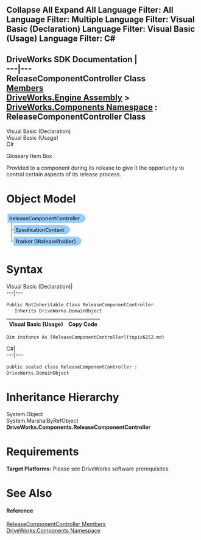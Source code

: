        

 Collapse All Expand All  Language Filter: All  Language Filter: Multiple  Language Filter: Visual Basic (Declaration) Language Filter: Visual Basic (Usage) Language Filter: C#  
---  
DriveWorks SDK Documentation  |   
---|---  
ReleaseComponentController Class   
[Members](topic6253.md)   
[DriveWorks.Engine Assembly](topic2156.md) > [DriveWorks.Components Namespace](topic6089.md) : ReleaseComponentController Class  
---  
  
Visual Basic (Declaration)    
Visual Basic (Usage)    
C# 

Glossary Item Box

Provided to a component during its release to give it the opportunity to control certain aspects of its release process. 

# Object Model

![](dotnetdiagramimages/image324.png)

# Syntax

Visual Basic (Declaration)|   
---|---  
      
    
    Public NotInheritable Class ReleaseComponentController 
       Inherits DriveWorks.DomainObject  
  
Visual Basic (Usage)| Copy Code  
---|---  
      
    
    Dim instance As [ReleaseComponentController](topic6252.md)  
  
C#|   
---|---  
      
    
    public sealed class ReleaseComponentController : DriveWorks.DomainObject   
  
# Inheritance Hierarchy

System.Object  
System.MarshalByRefObject  
**DriveWorks.Components.ReleaseComponentController**  


# Requirements

**Target Platforms:** Please see DriveWorks software prerequisites.

# See Also

#### Reference

[ReleaseComponentController Members](topic6253.md)   
[DriveWorks.Components Namespace](topic6089.md)



